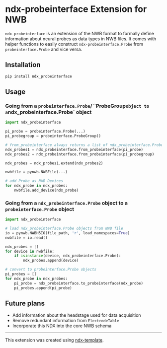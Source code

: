 # ndx-probeinterface Extension for NWB

`ndx-probeinterface` is an extension of the NWB format to formally define information about neural probes as data types in NWB files. It comes with helper functions to easily construct `ndx-probeinterface.Probe` from `probeinterface.Probe` and vice versa.

## Installation
```python
pip install ndx_probeinterface
```

## Usage

### Going from a `probeinterface.Probe`/``ProbeGroup` object to a `ndx_probeinterface.Probe` object 
```python
import ndx_probeinterface

pi_probe = probeinterface.Probe(...)
pi_probegroup = probeinterface.ProbeGroup()

# from_probeinterface always returns a list of ndx_probeinterface.Probe devices
ndx_probes1 = ndx_probeinterface.from_probeinterface(pi_probe)
ndx_probes2 = ndx_probeinterface.from_probeinterface(pi_probegroup)

ndx_probes = ndx_probes1.extend(ndx_probes2)

nwbfile = pynwb.NWBFile(...)

# add Probe as NWB Devices
for ndx_probe in ndx_probes:
    nwbfile.add_device(ndx_probe)
```

### Going from a `ndx_probeinterface.Probe` object to a `probeinterface.Probe` object 
```python
import ndx_probeinterface

# load ndx_probeinterface.Probe objects from NWB file
io = pynwb.NWBH5IO(file_path, 'r', load_namespaces=True)
nwbfile = io.read()

ndx_probes = []
for device in nwbfile:
    if isinstance(device, ndx_probeinterface.Probe):
        ndx_probes.append(device)

# convert to probeinterface.Probe objects
pi_probes = []
for ndx_probe in ndx_probes:
    pi_probe = ndx_probeinterface.to_probeinterface(ndx_probe)
    pi_probes.append(pi_probe)
```

## Future plans
- Add information about the headstage used for data acquisition
- Remove redundant information from `ElectrodeTable`
- Incorporate this NDX into the core NWB schema

---
This extension was created using [ndx-template](https://github.com/nwb-extensions/ndx-template).
